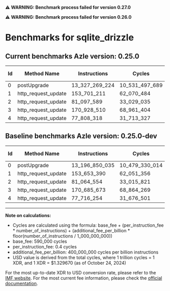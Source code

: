 ⚠️ **WARNING: Benchmark process failed for version 0.27.0**

⚠️ **WARNING: Benchmark process failed for version 0.26.0**

# Benchmarks for sqlite_drizzle

## Current benchmarks Azle version: 0.25.0

| Id  | Method Name         | Instructions   | Cycles         | USD           | USD/Million Calls | Change                                |
| --- | ------------------- | -------------- | -------------- | ------------- | ----------------- | ------------------------------------- |
| 0   | postUpgrade         | 13_327_269_224 | 10_531_497_689 | $0.0140034165 | $14_003.41        | <font color="red">+130_419_189</font> |
| 1   | http_request_update | 153_701_211    | 62_070_484     | $0.0000825333 | $82.53            | <font color="red">+47_821</font>      |
| 2   | http_request_update | 81_097_589     | 33_029_035     | $0.0000439177 | $43.91            | <font color="red">+33_035</font>      |
| 3   | http_request_update | 170_928_510    | 68_961_404     | $0.0000916959 | $91.69            | <font color="red">+242_837</font>     |
| 4   | http_request_update | 77_808_318     | 31_713_327     | $0.0000421683 | $42.16            | <font color="red">+92_064</font>      |

## Baseline benchmarks Azle version: 0.25.0-dev

| Id  | Method Name         | Instructions   | Cycles         | USD           | USD/Million Calls |
| --- | ------------------- | -------------- | -------------- | ------------- | ----------------- |
| 0   | postUpgrade         | 13_196_850_035 | 10_479_330_014 | $0.0139340507 | $13_934.05        |
| 1   | http_request_update | 153_653_390    | 62_051_356     | $0.0000825078 | $82.50            |
| 2   | http_request_update | 81_064_554     | 33_015_821     | $0.0000439001 | $43.90            |
| 3   | http_request_update | 170_685_673    | 68_864_269     | $0.0000915668 | $91.56            |
| 4   | http_request_update | 77_716_254     | 31_676_501     | $0.0000421193 | $42.11            |

---

**Note on calculations:**

- Cycles are calculated using the formula: base_fee + (per_instruction_fee \* number_of_instructions) + (additional_fee_per_billion \* floor(number_of_instructions / 1_000_000_000))
- base_fee: 590_000 cycles
- per_instruction_fee: 0.4 cycles
- additional_fee_per_billion: 400_000_000 cycles per billion instructions
- USD value is derived from the total cycles, where 1 trillion cycles = 1 XDR, and 1 XDR = $1.329670 (as of October 24, 2024)

For the most up-to-date XDR to USD conversion rate, please refer to the [IMF website](https://www.imf.org/external/np/fin/data/rms_sdrv.aspx).
For the most current fee information, please check the [official documentation](https://internetcomputer.org/docs/current/developer-docs/gas-cost#execution).
